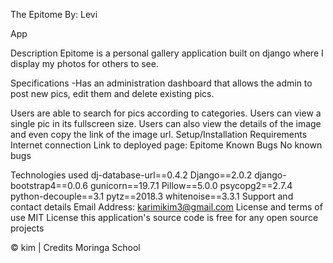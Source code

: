 The Epitome
By: Levi

App

Description
Epitome is a personal gallery application built on django where I display my photos for others to see.

Specifications
-Has an administration dashboard that allows the admin to post new pics, edit them and delete existing pics.

Users are able to search for pics according to categories.
Users can view a single pic in its fullscreen size.
Users can also view the details of the image and even copy the link of the image url.
Setup/Installation Requirements
Internet connection
Link to deployed page: Epitome
Known Bugs
No known bugs

Technologies used
dj-database-url==0.4.2
Django==2.0.2
django-bootstrap4==0.0.6
gunicorn==19.7.1
Pillow==5.0.0
psycopg2==2.7.4
python-decouple==3.1
pytz==2018.3
whitenoise==3.3.1
Support and contact details
Email Address: karimikim3@gmail.com
License and terms of use
MIT License this application's source code is free for any open source projects

© kim | Credits Moringa School